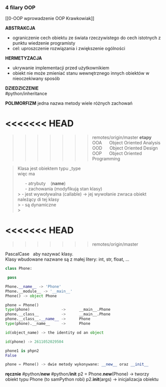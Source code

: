 ### 4 filary OOP  
[[0-OOP wprowadzenie OOP Krawkowiak]]
  
**ABSTRAKCJA**        
-   ograniczenie cech obiektu ze świata rzeczywistego do cech istotnych z punktu wiedzenie programisty    
-   cel: uproszczenie rozwiązania i zwiększenie ogólności  
    

**HERMETYZACJA**  
-   ukrywanie implementacji przed użytkownikiem      
-   obiekt nie może zmieniać stanu wewnętrznego innych obiektów w nieoczekiwany sposób  
  

**DZIEDZICZENIE**  
#python/inheritance    

**POLIMORFIZM**
jedna nazwa metody wiele różnych zachowań  

<<<<<<< HEAD
=======
  

>>>>>>> remotes/origin/master
**etapy**  
OOA      Object Oriented Analysis  
OOD      Object Oriented Design  
OOP      Object Oriented Programming  


> Klasa jest obiektem typu _type  
> więc ma
> 
>       - atrybuty    (__name__)   
>       - zachowania (modyfikują stan klasy)  
	> - jest wywoływalna (callable) -> jej wywołanie zwraca obiekt należący di tej klasy  
	> - są dynamiczne  
	> 
	
<<<<<<< HEAD
=======

>>>>>>> remotes/origin/master
  

PascalCase   aby nazywać klasy.  
Klasy wbudowane nazwane są z małej litery: int, str, float, ...  

```py
class Phone:  

 pass

Phone.__name__ -> 'Phone'
Phone.__module__ -> '__main__'
Phone() -> object Phone  

phone = Phone()
type(phone)              ->      __main__.Phone
phone.__class__          ->      __main__.Phone
phone.__class__.__name__ ->      Phone
type(phone).__name__     ->      Phone  

id(object_name) -> the identity od an object  

id(phone) -> 2611052029504  

phone1 is phpn2
False  

phone = Phone() -> dwie metody wykonywane: __new__ oraz __init__
```

**ręcznie**
#python/__new__  #python/__init__ 
p2 = Phone.__new__(Phone) -> tworzy obiekt typu Phone (to samPython robi)
p2.__init__(args)                     -> inicjalizacja obiektu  



  